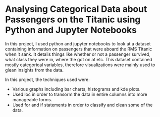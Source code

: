 # Analysing Categorical Data about Passengers on the Titanic using Python and Jupyter Notebooks

In this project, I used python and jupyter notebooks to look at a dataset containing information on passengers that were aboard the RMS Titanic when it sank. It details things like whether or not a passenger survived, what class they were in, where the got on at etc. This dataset contained mostly categorical variables, therefore visualizations were mainly used to glean insights from the data.

In this project, the techniques used were:
- Various graphs including bar charts, histograms and kde plots.
- Used loc in order to transorm the data in entire columns into more manageable forms. 
- Used for and if statements in order to classify and clean some of the data.

